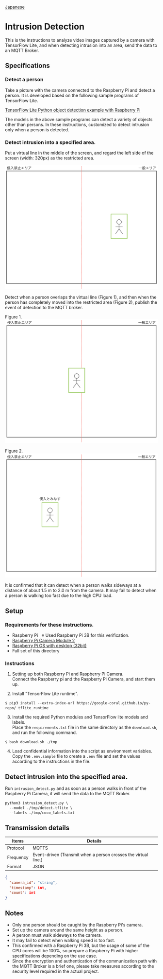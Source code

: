 [Japanese](./README.md)

# Intrusion Detection

This is the instructions to analyze video images captured by a camera with TensorFlow Lite, and when detecting intrusion into an area, send the data to an MQTT Broker.  

## Specifications

### Detect a person

Take a picture with the camera connected to the Raspberry Pi and detect a person. It is developed based on the following sample programs of TensorFlow Lite.

[TensorFlow Lite Python object detection example with Raspberry Pi](https://github.com/tensorflow/examples/tree/master/lite/examples/object_detection/raspberry_pi)

The models in the above sample programs can detect a variety of objects other than persons. In these instructions, customized to detect intrusion only when a person is detected.

### Detect intrusion into a specified area.  

Put a virtual line in the middle of the screen, and regard the left side of the screen (width: 320px) as the restricted area.  

![](./img/flame0.png)

Detect when a person overlaps the virtual line (Figure 1), and then when the person has completely moved into the restricted area (Figure 2), publish the event of detection to the MQTT broker.

Figure 1.  
![](./img/flame1.png)

Figure 2.  
![](./img/flame2.png)

It is confirmed that it can detect when a person walks sideways at a distance of about 1.5 m to 2.0 m from the camera. It may fail to detect when a person is walking too fast due to the high CPU load.

## Setup

### Requirements for these instructions.

- Raspberry Pi  &nbsp; ※ Used Raspberry Pi 3B for this verification.  
- [Raspberry Pi Camera Module 2](https://www.raspberrypi.com/products/camera-module-v2/)
- [Raspberry Pi OS with desktop (32bit)](https://www.raspberrypi.org/software/operating-systems/#raspberry-pi-os-32-bit)
- Full set of this directory

### Instructions

1. Setting up both Raspberry Pi and Raspberry Pi Camera.   
   Connect the Raspberry pi and the Raspberry Pi Camera, and start them up.  

2. Install "TensorFlow Lite runtime".  
```
$ pip3 install --extra-index-url https://google-coral.github.io/py-repo/ tflite_runtime
```

3. Install the required Python modules and TensorFlow lite models and labels.    
   Place the `requirements.txt` file in the same directory as the `download.sh`, and run the following command.  

```
$ bash download.sh ./tmp
```

4. Load confidential information into the script as environment variables.    
   Copy the `.env.sample` file to create a `.env` file and set the values according to the instructions in the file.  

## Detect intrusion into the specified area.  

Run `intrusion_detect.py` and as soon as a person walks in front of the Raspberry Pi Camera, it will send the data to the MQTT Broker.  

```
python3 intrusion_detect.py \
  --model ./tmp/detect.tflite \
  --labels ./tmp/coco_labels.txt
```

## Transmission details

| Items         | Details                                                 |
| ------------ | ---------------------------------------------------- |
| Protocol   | MQTTS                                                |
| Frequency    | Event-driven (Transmit when a person crosses the virtual line.)|
| Format | JSON                                                 |

```JSON
{
  "camera_id": "string",
  "timestamp": int,
  "count": int
}
```

## Notes  

- Only one person should be caught by the Raspberry Pi's camera.  
- Set up the camera around the same height as a person.  
- A person must walk sideways to the camera.  
- It may fail to detect when walking speed is too fast.  
- This confirmed with a Raspberry Pi 3B, but the usage of some of the CPU cores will be 100%, so prepare a Raspberry Pi with higher specifications depending on the use case.  
- Since the encryption and authentication of the communication path with the MQTT Broker is a brief one, please take measures according to the security level required in the actual project.  
